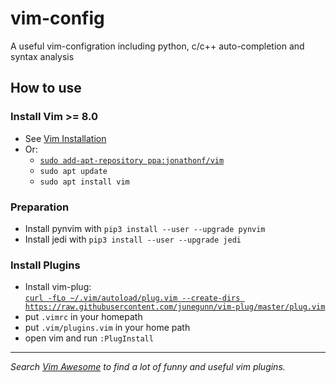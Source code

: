 # vim-config  
A useful vim-configration including python, c/c++ auto-completion and syntax analysis  

## How to use

### Install Vim >= 8.0
- See [Vim Installation](https://github.com/vim/vim)  
- Or:
  - [`sudo add-apt-repository ppa:jonathonf/vim`](http://www.theubuntumaniac.com/2018/09/install-vim-810374-on-ubuntu-1604-1804.html)
  - `sudo apt update`
  - `sudo apt install vim`
  
### Preparation  
- Install pynvim with `pip3 install --user --upgrade pynvim`
- Install jedi with `pip3 install --user --upgrade jedi`  

### Install Plugins
- Install vim-plug:   
  [`curl -fLo ~/.vim/autoload/plug.vim --create-dirs https://raw.githubusercontent.com/junegunn/vim-plug/master/plug.vim`](https://github.com/junegunn/vim-plug)  
- put `.vimrc` in your homepath
- put `.vim/plugins.vim` in your home path  
- open vim and run `:PlugInstall`  
--------------
*Search [Vim Awesome](https://vimawesome.com/) to find a lot of funny and useful vim plugins.*
